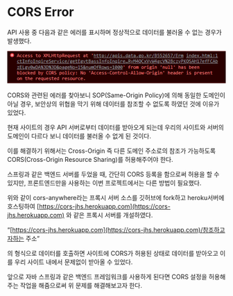 # CORS Error

API 사용 중 다음과 같은 에러를 표시하며 정상적으로 데이터를 불러올 수 없는 경우가 발생했다.&#x20;

![](<../.gitbook/assets/image (4).png>)

CORS와 관련된 에러를 찾아보니 SOP(Same-Origin Policy)에 의해 동일한 도메인이 아닐 경우, 보안상의 위협을 막기 위해 데이터를 참조할 수 없도록 하였던 것에 이유가 있었다.

&#x20;

현재 사이트의 경우 API 서버로부터 데이터를 받아오게 되는데 우리의 사이트와 서버의 도메인이 다르다 보니 데이터를 불러올 수 없게 된 것이다.

&#x20;

이를 해결하기 위해서는 Cross-Origin 즉 다른 도메인 주소로의 참조가 가능하도록 CORS(Cross-Origin Resource Sharing)를 허용해주어야 한다.

&#x20;

스프링과 같은 백엔드 서버를 두었을 때, 간단히 CORS 등록을 함으로써 허용을 할 수 있지만, 프론트엔드만을 사용하는 이번 프로젝트에서는 다른 방법이 필요했다.



위와 같이 cors-anywhere라는 프록시 서버 소스를 깃허브에 fork하고 heroku서버에 호스팅하여 [https://cors-jhs.herokuapp.com](https://cors-jhs.herokuapp.com) 와 같은 프록시 서버를 개설하였다.

&#x20;

“[https://cors-jhs.herokuapp.com](https://cors-jhs.herokuapp.com)/참조하고자하는 주소”

&#x20;

의 형식으로 데이터를 호출하면 사이트에 CORS가 허용된 상태로 데이터를 받아오고 이를 우리 사이트 내에서 문제없이 받아올 수 있었다.

&#x20;

앞으로 자바 스프링과 같은 백엔드 프레임워크를 사용하게 된다면 CORS 설정을 허용해주는 작업을 해줌으로써 위 문제를 해결해보고자 한다.
